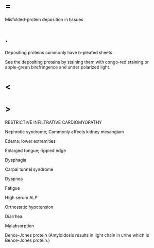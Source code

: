 # =

Misfolded-protein deposition in tissues

# .

Depositing proteins commonly have b-pleated sheets.

See the depositing proteins by staining them with congo-red staining or apple-green birefringence and under polarized light.

# <

# >

RESTRICTIVE INFILTRATIVE CARDIOMYOPATHY

Nephrotic syndrome; Commonly affects kidney mesangium

Edema; lower extremities

Enlarged tongue; rippled edge

Dysphagia

Carpal tunnel syndrome

Dyspnea

Fatigue

High serum ALP

Orthostatic hypotension

Diarrhea

Malabsorption

Bence-Jones protein (Amyloidosis results in light chain in urine which is Bence-Jones protein.)
